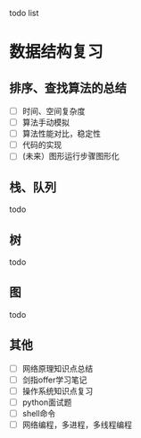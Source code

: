 todo list

# 数据结构复习
## 排序、查找算法的总结
- [ ] 时间、空间复杂度
- [ ] 算法手动模拟
- [ ] 算法性能对比，稳定性
- [ ] 代码的实现
- [ ] (未来）图形运行步骤图形化

## 栈、队列
todo

## 树
todo

## 图
todo

## 其他
- [ ] 网络原理知识点总结
- [ ] 剑指offer学习笔记
- [ ] 操作系统知识点复习
- [ ] python面试题
- [ ] shell命令
- [ ] 网络编程，多进程，多线程编程